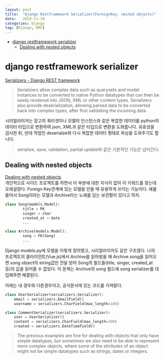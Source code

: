 ```yaml
---
layout: post
title:  "Django Restframework Serializer(ForeignKey, nested objects)"
date:   2019-11-10
categories: Django
tag: [Django, DRF]
---
```


- [django restframework serializer](#django-restframework-serializer)
  - [Dealing with nested objects](#dealing-with-nested-objects)

# django restframework serializer  
[Serializers - Django REST framework](https://www.django-rest-framework.org/api-guide/serializers/)

> Serializers allow complex data such as querysets and model instances to be converted to native Python datatypes that can then be easily rendered into JSON, XML or other content types. Serializers also provide deserialization, allowing parsed data to be converted back into complex types, after first validating the incoming data.

시리얼라이저는 장고의 쿼리셋이나 모델의 인스턴스와 같은 복잡한 데이터를 python의 데이터 타입으로 변환하여 json, XML과 같은 타입으로 변환을 도와줍니다. 유효성을 검사한 뒤, 반대 작업인 deserialze와 다시 복잡한 데이터 형태로 파싱을 도와주기도 합니다. 

> serialize, save, validation, partial update와 같은 기본적인 기능은 넘어간다. 

## Dealing with nested objects
 [Dealing with nested objects](https://www.django-rest-framework.org/api-guide/serializers/#dealing-with-nested-objects)   
개인적으로 사이드 프로젝트를 하면서 이 부분에 대한 지식이 없어 이 키워드를 찾는데 오래걸렸다. Foreign Key관계에 있는 모델을 만들 때 유용하게 쓰이는 기능이다. 예를들어서 Song이라는 모델과 Archive라는 노래를 담는 보관함이 있다고 하자. 
```python
class Song(models.Model):
		title = PK
		singer = char
		created_at = date
		...

class Archive(models.Model):
		song = FK(Song)
		...
```

Django models.py에 모델을 이렇게 정의했고, 시리얼라이저도 같은 구조였다. 나의 프로젝트의 클라이언트(Vue.js)에서 Archive를 읽어왔을 때 Archive.song을 읽어오면 song object의 string값만 전달 받아 Song의 필드들(title, singer, created_at 등)의 값을 읽어올 수 없었다. 이 문제는 Archive의 song 필드에 song serializer를 대입해주면 해결된다. 

아래는 내 경우와 다른경우이고, 공식문서에 있는 코드를 가져왔다. 
```python
class UserSerializer(serializers.Serializer):
    email = serializers.EmailField()
    username = serializers.CharField(max_length=100)

class CommentSerializer(serializers.Serializer):
    user = UserSerializer()
    content = serializers.CharField(max_length=200)
    created = serializers.DateTimeField()
```


> The previous examples are fine for dealing with objects that only have simple datatypes, but sometimes we also need to be able to represent more complex objects, where some of the attributes of an object might not be simple datatypes such as strings, dates or integers.







